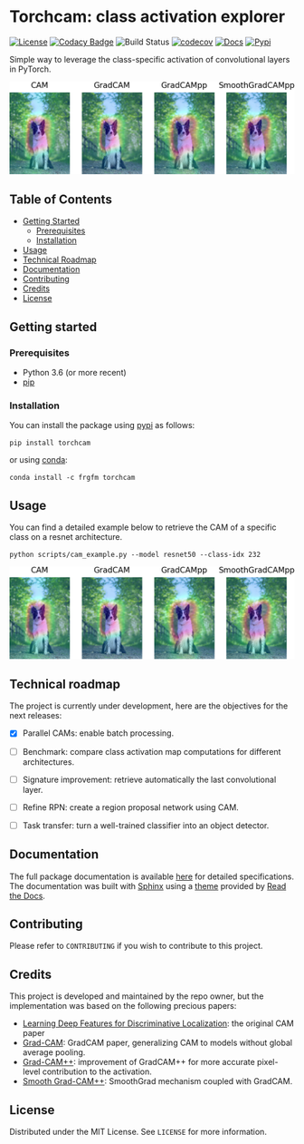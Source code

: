 
# Torchcam: class activation explorer

[![License](https://img.shields.io/badge/License-MIT-brightgreen.svg)](LICENSE) [![Codacy Badge](https://api.codacy.com/project/badge/Grade/5124b1dff75e4e9cbb68136516605032)](https://www.codacy.com/manual/frgfm/torch-cam?utm_source=github.com&amp;utm_medium=referral&amp;utm_content=frgfm/torch-cam&amp;utm_campaign=Badge_Grade)  ![Build Status](https://github.com/frgfm/torch-cam/workflows/python-package/badge.svg) [![codecov](https://codecov.io/gh/frgfm/torch-cam/branch/master/graph/badge.svg)](https://codecov.io/gh/frgfm/torch-cam) [![Docs](https://img.shields.io/badge/docs-available-blue.svg)](https://frgfm.github.io/torch-cam)  [![Pypi](https://img.shields.io/badge/pypi-v0.1.0-blue.svg)](https://pypi.org/project/torchcam/) 

Simple way to leverage the class-specific activation of convolutional layers in PyTorch.

![gradcam_sample](static/images/cam_example.png)



## Table of Contents

* [Getting Started](#getting-started)
  * [Prerequisites](#prerequisites)
  * [Installation](#installation)
* [Usage](#usage)
* [Technical Roadmap](#technical-roadmap)
* [Documentation](#documentation)
* [Contributing](#contributing)
* [Credits](#credits)
* [License](#license)



## Getting started

### Prerequisites

- Python 3.6 (or more recent)
- [pip](https://pip.pypa.io/en/stable/)

### Installation

You can install the package using [pypi](https://pypi.org/project/torch-cam/) as follows:

```shell
pip install torchcam
```

or using [conda](https://anaconda.org/frgfm/torchcam):

```shell
conda install -c frgfm torchcam
```



## Usage

You can find a detailed example below to retrieve the CAM of a specific class on a resnet architecture.

```shell
python scripts/cam_example.py --model resnet50 --class-idx 232
```

![gradcam_sample](static/images/cam_example.png)





## Technical roadmap

The project is currently under development, here are the objectives for the next releases:

- [x] Parallel CAMs: enable batch processing.
- [ ] Benchmark: compare class activation map computations for different architectures.
- [ ] Signature improvement: retrieve automatically the last convolutional layer.
- [ ] Refine RPN: create a region proposal network using CAM.
- [ ] Task transfer: turn a well-trained classifier into an object detector.



## Documentation

The full package documentation is available [here](https://frgfm.github.io/torch-cam/) for detailed specifications. The documentation was built with [Sphinx](sphinx-doc.org) using a [theme](github.com/readthedocs/sphinx_rtd_theme) provided by [Read the Docs](readthedocs.org).



## Contributing

Please refer to `CONTRIBUTING` if you wish to contribute to this project.



## Credits

This project is developed and maintained by the repo owner, but the implementation was based on the following precious papers:

- [Learning Deep Features for Discriminative Localization](https://arxiv.org/abs/1512.04150): the original CAM paper
- [Grad-CAM](https://arxiv.org/abs/1610.02391): GradCAM paper, generalizing CAM to models without global average pooling. 
- [Grad-CAM++](https://arxiv.org/abs/1710.11063): improvement of GradCAM++ for more accurate pixel-level contribution to the activation.
- [Smooth Grad-CAM++](https://arxiv.org/abs/1908.01224): SmoothGrad mechanism coupled with GradCAM.



## License

Distributed under the MIT License. See `LICENSE` for more information.